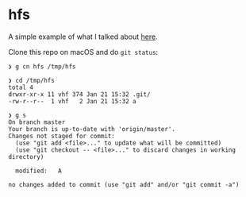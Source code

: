 # hfs

A simple example of what I talked about [here](https://draft.li/blog/2016/02/04/the-dangers-of-hfs-for-git-repositories/).

Clone this repo on macOS and do `git status`:

```
❯ g cn hfs /tmp/hfs

❯ cd /tmp/hfs
total 4
drwxr-xr-x 11 vhf 374 Jan 21 15:32 .git/
-rw-r--r--  1 vhf   2 Jan 21 15:32 a

❯ g s
On branch master
Your branch is up-to-date with 'origin/master'.
Changes not staged for commit:
  (use "git add <file>..." to update what will be committed)
  (use "git checkout -- <file>..." to discard changes in working directory)

  modified:   A

no changes added to commit (use "git add" and/or "git commit -a")
```
